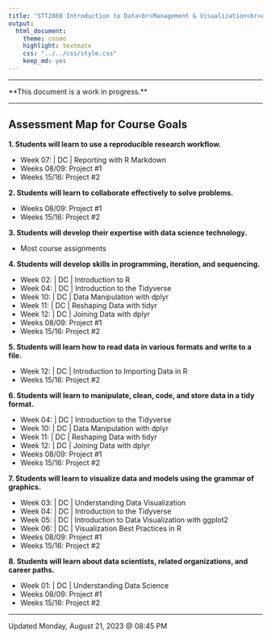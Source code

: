 ```yaml
---
title: "STT2860 Introduction to Data<br>Management & Visualization<br>Assessment Map for Fall 2023"
output: 
  html_document: 
    theme: cosmo
    highlight: textmate
    css: "../../css/style.css"
    keep_md: yes
---
```


<hr>
**This document is a work in progress.**
<hr>

## Assessment Map for Course Goals

**1. Students will learn to use a reproducible research workflow.**

* Week 07: | DC | Reporting with R Markdown
* Weeks 08/09: Project #1
* Weeks 15/16: Project #2

**2. Students will learn to collaborate effectively to solve problems.**

* Weeks 08/09: Project #1
* Weeks 15/16: Project #2

**3. Students will develop their expertise with data science technology.**

* Most course assignments

**4. Students will develop skills in programming, iteration, and sequencing.**

* Week 02: | DC | Introduction to R
* Week 04: | DC | Introduction to the Tidyverse
* Week 10: | DC | Data Manipulation with dplyr
* Week 11: | DC | Reshaping Data with tidyr
* Week 12: | DC | Joining Data with dplyr
* Weeks 08/09: Project #1
* Weeks 15/16: Project #2

**5. Students will learn how to read data in various formats and write to a file.**

* Week 12: | DC | Introduction to Importing Data in R
* Weeks 15/16: Project #2

**6. Students will learn to manipulate, clean, code, and store data in a tidy format.**

* Week 04: | DC | Introduction to the Tidyverse
* Week 10: | DC | Data Manipulation with dplyr
* Week 11: | DC | Reshaping Data with tidyr
* Week 12: | DC | Joining Data with dplyr
* Weeks 08/09: Project #1
* Weeks 15/16: Project #2

**7. Students will learn to visualize data and models using the grammar of graphics.**

* Week 03: | DC | Understanding Data Visualization
* Week 04: | DC | Introduction to the Tidyverse
* Week 05: | DC | Introduction to Data Visualization with ggplot2
* Week 06: | DC | Visualization Best Practices in R
* Weeks 08/09: Project #1
* Weeks 15/16: Project #2

**8. Students will learn about data scientists, related organizations, and career paths.**

* Week 01: | DC | Understanding Data Science
* Weeks 08/09: Project #1
* Weeks 15/16: Project #2

<hr>

Updated Monday, August 21, 2023 @ 08:45 PM

